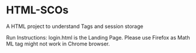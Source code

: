 # HTML-SCOs
A HTML project to understand Tags and session storage

Run Instructions:
login.html is the Landing Page.
Please use Firefox as Math ML tag might not work in Chrome browser.
